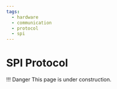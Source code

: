 ```yaml
---
tags:
  - hardware
  - communication
  - protocol
  - spi
---
```


# SPI Protocol

!!! Danger
    This page is under construction.
